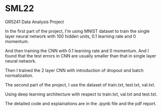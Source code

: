 # SML22
GR5241 Data Analysis Project

In the first part of the project, I'm using MNIST dataset to train the single layer neural network with 100 hidden units, 0.1 learning rate and 0 momentum.

And then training the CNN with 0.1 learning rate and 0 momentum. And I found that the test errors in CNN are usually smaller than that in single layer neural network.


Then I trained the 2 layer CNN with introduction of dropout and batch normalization.

The second part of the project, I use the dataset of train.txt, test.txt, val.txt.

Using deep learning architecture with respect to train.txt, val.txt and test.txt.

The detailed code and explainations are in the .ipynb file and the pdf report.
